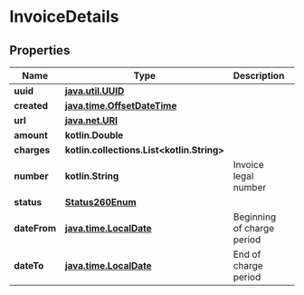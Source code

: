 
# InvoiceDetails

## Properties
Name | Type | Description | Notes
------------ | ------------- | ------------- | -------------
**uuid** | [**java.util.UUID**](java.util.UUID.md) |  |  [readonly]
**created** | [**java.time.OffsetDateTime**](java.time.OffsetDateTime.md) |  |  [readonly]
**url** | [**java.net.URI**](java.net.URI.md) |  |  [readonly]
**amount** | **kotlin.Double** |  | 
**charges** | **kotlin.collections.List&lt;kotlin.String&gt;** |  | 
**number** | **kotlin.String** | Invoice legal number |  [optional]
**status** | [**Status260Enum**](Status260Enum.md) |  |  [optional]
**dateFrom** | [**java.time.LocalDate**](java.time.LocalDate.md) | Beginning of charge period |  [optional]
**dateTo** | [**java.time.LocalDate**](java.time.LocalDate.md) | End of charge period |  [optional]



